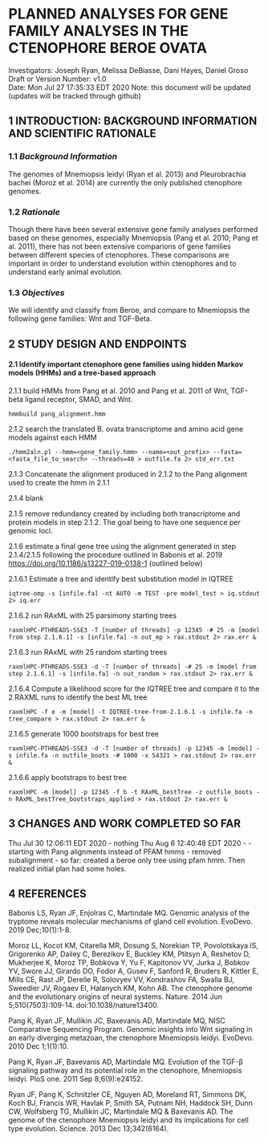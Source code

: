 # PLANNED ANALYSES FOR GENE FAMILY ANALYSES IN THE CTENOPHORE BEROE OVATA
 Investigators: Joseph Ryan, Melissa DeBiasse, Dani Hayes, Daniel Groso  
 Draft or Version Number: v1.0  
 Date: Mon Jul 27 17:35:33 EDT 2020
 Note: this document will be updated (updates will be tracked through github)
 
## 1 INTRODUCTION: BACKGROUND INFORMATION AND SCIENTIFIC RATIONALE  

### 1.1 _Background Information_  

The genomes of Mnemiopsis leidyi (Ryan et al. 2013) and Pleurobrachia bachei (Moroz et al. 2014) are currently the only published ctenophore genomes. 

### 1.2 _Rationale_  

Though there have been several extensive gene family analyses performed based on these genomes, especially Mnemiopsis (Pang et al. 2010; Pang et al. 2011),  there has not been extensive comparions of gene families between different species of ctenophores. These comparisons are important in order to understand evolution within ctenophores and to understand early animal evolution.

### 1.3 _Objectives_  

We will identify and classify from Beroe, and compare to Mnemiopsis the following gene families: Wnt and TGF-Beta.

## 2 STUDY DESIGN AND ENDPOINTS  

#### 2.1 Identify important ctenophore gene families using hidden Markov models (HHMs) and a tree-based approach 

2.1.1 build HMMs from Pang et al. 2010 and Pang et al. 2011 of Wnt, TGF-beta ligand receptor, SMAD, and Wnt.

```
hmmbuild pang_alignment.hmm
```

2.1.2 search the translated B. ovata transcriptome and amino acid gene models against each HMM

```
./hmm2aln.pl --hmm=<gene_family.hmm> --name=<out_prefix> --fasta=<fasta_file_to_search> --threads=40 > outfile.fa 2> std_err.txt
```
  
2.1.3 Concatenate the alignment produced in 2.1.2 to the Pang alignment used to create the hmm in 2.1.1

2.1.4 blank

2.1.5 remove redundancy created by including both transcriptome and protein models in step 2.1.2. The goal being to have one sequence per genomic loci.

2.1.6 estimate a final gene tree using the alignment generated in step 2.1.4/2.1.5 following the procedure outlined in Babonis et al. 2019 https://doi.org/10.1186/s13227-019-0138-1 (outlined below)

2.1.6.1 Estimate a tree and identify best substitution model in IQTREE
```
iqtree-omp -s [infile.fa] -nt AUTO -m TEST -pre model_test > iq.stdout 2> iq.err
```

2.1.6.2 run RAxML with 25 parsimony starting trees
```
raxmlHPC-PTHREADS-SSE3 -T [number of threads] -p 12345 -# 25 -m [model from step 2.1.6.1] -s [infile.fa] -n out_mp > rax.stdout 2> rax.err &
```

2.1.6.3 run RAxML with 25 random starting trees
```
raxmlHPC-PTHREADS-SSE3 -d -T [number of threads] -# 25 -m [model from step 2.1.6.1] -s [infile.fa] -n out_random > rax.stdout 2> rax.err &
```

2.1.6.4 Compute a likelihood score for the IQTREE tree and compare it to the 2 RAXML runs to identify the best ML tree
```
raxmlHPC -f e -m [model] -t IQTREE-tree-from-2.1.6.1 -s infile.fa -n tree_compare > rax.stdout 2> rax.err &
```

2.1.6.5 generate 1000 bootstraps for best tree
```
raxmlHPC-PTHREADS-SSE3 -d -T [number of threads] -p 12345 -m [model] -s infile.fa -n outfile_boots -# 1000 -x 54321 > rax.stdout 2> rax.err &
```

2.1.6.6 apply bootstraps to best tree
```
raxmlHPC -m [model] -p 12345 -f b -t RAxML_bestTree -z outfile_boots -n RAxML_bestTree_bootstraps_applied > rax.stdout 2> rax.err &
```

## 3 CHANGES AND WORK COMPLETED SO FAR

Thu Jul 30 12:06:11 EDT 2020 - nothing
Thu Aug  6 12:40:48 EDT 2020 - 
    - starting with Pang alignments instead of PFAM hmms
    - removed subalignment
    - so far: created a beroe only tree using pfam hmm. Then realized initial plan had some holes.

## 4 REFERENCES

Babonis LS, Ryan JF, Enjolras C, Martindale MQ. Genomic analysis of the tryptome reveals molecular mechanisms of gland cell evolution. EvoDevo. 2019 Dec;10(1):1-8.

Moroz LL, Kocot KM, Citarella MR, Dosung S, Norekian TP, Povolotskaya IS, Grigorenko AP, Dailey C, Berezikov E, Buckley KM, Ptitsyn A, Reshetov D, Mukherjee K, Moroz TP, Bobkova Y, Yu F, Kapitonov VV, Jurka J, Bobkov YV, Swore JJ, Girardo DO, Fodor A, Gusev F, Sanford R, Bruders R, Kittler E, Mills CE, Rast JP, Derelle R, Solovyev VV, Kondrashov FA, Swalla BJ, Sweedler JV, Rogaev EI, Halanych KM, Kohn AB. The ctenophore genome and the evolutionary origins of neural systems. Nature. 2014 Jun 5;510(7503):109-14. doi:10.1038/nature13400.

Pang K, Ryan JF, Mullikin JC, Baxevanis AD, Martindale MQ, NISC Comparative Sequencing Program. Genomic insights into Wnt signaling in an early diverging metazoan, the ctenophore Mnemiopsis leidyi. EvoDevo. 2010 Dec 1;1(1):10.

Pang K, Ryan JF, Baxevanis AD, Martindale MQ. Evolution of the TGF-β signaling pathway and its potential role in the ctenophore, Mnemiopsis leidyi. PloS one. 2011 Sep 8;6(9):e24152.

Ryan JF, Pang K, Schnitzler CE, Nguyen AD, Moreland RT, Simmons DK, Koch BJ, Francis WR, Havlak P, Smith SA, Putnam NH, Haddock SH, Dunn CW, Wolfsberg TG, Mullikin JC, Martindale MQ & Baxevanis AD. The genome of the ctenophore Mnemiopsis leidyi and its implications for cell type evolution. Science. 2013 Dec 13;342(6164).


